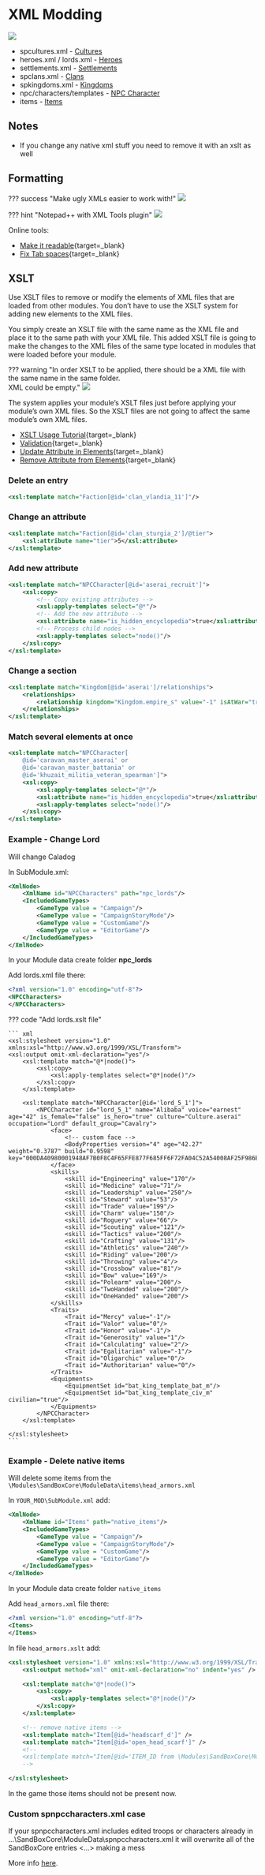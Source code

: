 # XML Modding

![](/pics/yZvCYRb.png)

* spcultures.xml - [Cultures](/modding/cultures/)
* heroes.xml / lords.xml - [Heroes](/modding/heroes/#herolord-xml)
* settlements.xml - [Settlements](/modding/settlements/#xml)
* spclans.xml - [Clans](/modding/clans/)
* spkingdoms.xml - [Kingdoms](/modding/kingdoms/)
* npc/characters/templates - [NPC Character](/modding/npc_character)
* items - [Items](/modding/items/#xml)

## Notes

- If you change any native xml stuff you need to remove it with an xslt as well



## Formatting

??? success "Make ugly XMLs easier to work with!"
    ![](/pics/xENrxdr.png)

??? hint "Notepad++ with XML Tools plugin"
    ![](/pics/M6QGjrP.png)

Online tools:

- [Make it readable](https://www.liquid-technologies.com/online-xml-formatter){target=_blank}
- [Fix Tab spaces](https://jsonformatter.org/xml-formatter){target=_blank}



## XSLT

Use XSLT files to remove or modify the elements of XML files that are loaded from other modules. You don’t have to use the XSLT system for adding new elements to the XML files.

You simply create an XSLT file with the same name as the XML file and place it to the same path with your XML file. This added XSLT file is going to make the changes to the XML files of the same type located in modules that were loaded before your module. 

??? warning "In order XSLT to be applied, there should be a XML file with the same name in the same folder.<br>XML could be empty."
    ![](/pics/2402171157.png)

The system applies your module’s XSLT files just before applying your module’s own XML files. So the XSLT files are not going to affect the same module’s own XML files.

* [XSLT Usage Tutorial](https://moddocs.bannerlord.com/bestpractices/xslt_usage_tutorial/){target=_blank}
* [Validation](https://www.freeformatter.com/xsl-transformer.html){target=_blank}
* [Update Attribute in Elements](https://gist.github.com/cpburnz/e11fa0b792e81ee071d443b64e06516f){target=_blank}
* [Remove Attribute from Elements](https://gist.github.com/cpburnz/6cc05c4a0ea4d66e875ccbebbd6eda4a){target=_blank}


### Delete an entry

``` xml
<xsl:template match="Faction[@id='clan_vlandia_11']"/>
```

### Change an attribute

``` xml
<xsl:template match="Faction[@id='clan_sturgia_2']/@tier">
    <xsl:attribute name="tier">5</xsl:attribute>
</xsl:template>

```

### Add new attribute

``` xml
<xsl:template match="NPCCharacter[@id='aserai_recruit']">
    <xsl:copy>
        <!-- Copy existing attributes -->
        <xsl:apply-templates select="@*"/>
        <!-- Add the new attribute -->
        <xsl:attribute name="is_hidden_encyclopedia">true</xsl:attribute>
        <!-- Process child nodes -->
        <xsl:apply-templates select="node()"/>
    </xsl:copy>
</xsl:template>
```

### Change a section

``` xml
<xsl:template match="Kingdom[@id='aserai']/relationships">
    <relationships>
        <relationship kingdom="Kingdom.empire_s" value="-1" isAtWar="true" />
    </relationships>
</xsl:template>
```

### Match several elements at once

``` xml
<xsl:template match="NPCCharacter[
    @id='caravan_master_aserai' or
    @id='caravan_master_battania' or
    @id='khuzait_militia_veteran_spearman']">
    <xsl:copy>
        <xsl:apply-templates select="@*"/>
        <xsl:attribute name="is_hidden_encyclopedia">true</xsl:attribute>
        <xsl:apply-templates select="node()"/>
    </xsl:copy>
</xsl:template>

```


### Example - Change Lord

Will change Caladog

In SubModule.xml:

``` xml
<XmlNode>
    <XmlName id="NPCCharacters" path="npc_lords"/>
    <IncludedGameTypes>
        <GameType value = "Campaign"/>
        <GameType value = "CampaignStoryMode"/>
        <GameType value = "CustomGame"/>
        <GameType value = "EditorGame"/>
    </IncludedGameTypes>
</XmlNode>
```

In your Module data create folder **npc_lords**

Add lords.xml file there:

``` xml
<?xml version="1.0" encoding="utf-8"?>
<NPCCharacters>
</NPCCharacters>
```

??? code "Add lords.xslt file"

    ``` xml
    <xsl:stylesheet version="1.0" xmlns:xsl="http://www.w3.org/1999/XSL/Transform">
    <xsl:output omit-xml-declaration="yes"/>
        <xsl:template match="@*|node()">
            <xsl:copy>
                <xsl:apply-templates select="@*|node()"/>
            </xsl:copy>
        </xsl:template>

        <xsl:template match="NPCCharacter[@id='lord_5_1']">
            <NPCCharacter id="lord_5_1" name="Alibaba" voice="earnest" age="42" is_female="false" is_hero="true" culture="Culture.aserai" occupation="Lord" default_group="Cavalry">
                <face>
                    <!-- custom face -->
                    <BodyProperties version="4" age="42.27" weight="0.3787" build="0.9598" key="000DA40980001948AF7B0F8C4F65FFE877F685FF6F72FA04C52A54008AF25F986E7006350B469080E60034000040F124000000000000003B0000000005743086"/>
                </face>
                <skills>
                    <skill id="Engineering" value="170"/>
                    <skill id="Medicine" value="71"/>
                    <skill id="Leadership" value="250"/>
                    <skill id="Steward" value="53"/>
                    <skill id="Trade" value="199"/>
                    <skill id="Charm" value="150"/>
                    <skill id="Roguery" value="66"/>
                    <skill id="Scouting" value="121"/>
                    <skill id="Tactics" value="200"/>
                    <skill id="Crafting" value="131"/>
                    <skill id="Athletics" value="240"/>
                    <skill id="Riding" value="200"/>
                    <skill id="Throwing" value="4"/>
                    <skill id="Crossbow" value="81"/>
                    <skill id="Bow" value="169"/>
                    <skill id="Polearm" value="200"/>
                    <skill id="TwoHanded" value="200"/>
                    <skill id="OneHanded" value="200"/>
                </skills>
                <Traits>
                    <Trait id="Mercy" value="-1"/>
                    <Trait id="Valor" value="0"/>
                    <Trait id="Honor" value="-1"/>
                    <Trait id="Generosity" value="1"/>
                    <Trait id="Calculating" value="2"/>
                    <Trait id="Egalitarian" value="-1"/>
                    <Trait id="Oligarchic" value="0"/>
                    <Trait id="Authoritarian" value="0"/>
                </Traits>
                <Equipments>
                    <EquipmentSet id="bat_king_template_bat_m"/>
                    <EquipmentSet id="bat_king_template_civ_m" civilian="true"/>
                </Equipments>
            </NPCCharacter>
        </xsl:template>

    </xsl:stylesheet>
    ```

### Example - Delete native items

Will delete some items from the `\Modules\SandBoxCore\ModuleData\items\head_armors.xml`

In `YOUR_MOD\SubModule.xml` add:

``` xml
<XmlNode>
    <XmlName id="Items" path="native_items"/>
    <IncludedGameTypes>
        <GameType value = "Campaign"/>
        <GameType value = "CampaignStoryMode"/>
        <GameType value = "CustomGame"/>
        <GameType value = "EditorGame"/>
    </IncludedGameTypes>
</XmlNode>
```

In your Module data create folder `native_items`

Add `head_armors.xml` file there:

``` xml
<?xml version="1.0" encoding="utf-8"?>
<Items>
</Items>
```

In file `head_armors.xslt` add:

``` xml
<xsl:stylesheet version="1.0" xmlns:xsl="http://www.w3.org/1999/XSL/Transform">
    <xsl:output method="xml" omit-xml-declaration="no" indent="yes" />

    <xsl:template match="@*|node()">
        <xsl:copy>
            <xsl:apply-templates select="@*|node()"/>
        </xsl:copy>
    </xsl:template>

    <!-- remove native items -->
    <xsl:template match="Item[@id='headscarf_d']" />
    <xsl:template match="Item[@id='open_head_scarf']" />
    <!--
    <xsl:template match="Item[@id='ITEM_ID from \Modules\SandBoxCore\ModuleData\items\head_armors.xml']" />
    -->

</xsl:stylesheet>
```

In the game those items should not be present now.


### Custom spnpccharacters.xml case

If your spnpccharacters.xml includes edited troops or characters already in ...\SandBoxCore\ModuleData\spnpccharacters.xml it will overwrite all of the SandBoxCore entries <...> making a mess

More info [here](https://forums.taleworlds.com/index.php?threads/xml-vs-xslt-for-troop-override-question.454053/#post-9828306).